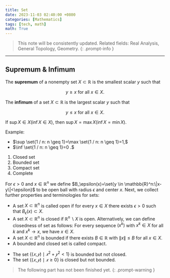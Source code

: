 ```yaml
---
title: Set
date: 2023-11-03 02:40:00 +0800
categories: [Mathematics]
tags: [tech, math]
math: True
---
```


> This note will be consistently updated. Related fields: Real Analysis, General Topology, Geometry.
{: .prompt-info }

---

## Supremum & Infimum

The **supremum** of a nonempty set $X \subset \mathbb{R}$ is the smallest scalar $y$ such that

$$
y \geq x \text { for all } x \in X.
$$

The **infimum** of a set $X \subset \mathbb{R}$ is the largest scalar $y$ such that

$$
y \leq x \text { for all } x \in X.
$$

If $\sup X \in X(\inf X \in X)$, then $\sup X=\max X(\inf X=\min X)$. 

Example:

- $\sup \set{1 / n: n \geq 1}=\max \set{1 / n: n \geq 1}=1,$
- $\inf \set{1 / n: n \geq 1}=0 .$


1. Closed set
2. Bounded set
3. Compact set
4. Complete

For $\epsilon>0$ and $x \in \mathbb{R}^n$ we define $B_\epsilon(x)=\set{y \in \mathbb{R}^n:\|x-y\|<\epsilon}$ to be open ball with radius $\epsilon$ and center $x.$ Next, we collect further properties and terminologies for sets:
- A set $X \subset \mathbb{R}^n$ is called open if for every $x \in X$ there exists $\epsilon>0$ such that $B_\epsilon(x) \subset X.$
- A set $X \subset \mathbb{R}^n$ is closed if $\mathbb{R}^n \backslash X$ is open. Alternatively, we can define closedness of set as follows: For every sequence $\left(x^k\right)$ with $x^k \in X$ for all $k$ and $x^k \rightarrow x$, we have $x \in X.$
- A set $X \subset \mathbb{R}^n$ is bounded if there exists $B \in \mathbb{R}$ with $\|x\| \leq B$ for all $x \in X$.
- A bounded and closed set is called compact.


<!-- Consider subsets of $\mathbb{R}^2$: -->
- The set $\{(𝑥,𝑦)\mid 𝑥^2+𝑦^2<1\}$ is bounded but not closed. 
- The set $\{(𝑥,𝑦)\mid 𝑥\ge0\}$ is closed but not bounded. 


> The following part has not been finished yet.
{: .prompt-warning }